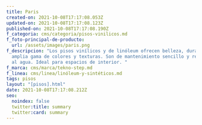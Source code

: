 ```yaml
---
title: Paris
created-on: 2021-10-08T17:17:08.053Z
updated-on: 2021-10-08T17:17:08.123Z
published-on: 2021-10-08T17:17:08.190Z
f_categoria: cms/categoria/pisos-vinilicos.md
f_foto-principal-de-producto:
  url: /assets/images/paris.png
f_descripcion: "Los pisos vinílicos y de linóleum ofrecen belleza, durabilidad y
  amplia gama de colores y texturas. Son de mantenimiento sencillo y resistentes
  al agua. Ideal para espacios de interior. "
f_marca: cms/marca/tekno-step.md
f_linea: cms/linea/linóleum-y-sintéticos.md
tags: pisos
layout: "[pisos].html"
date: 2021-10-08T17:17:08.212Z
seo:
  noindex: false
  twitter:title: summary
  twitter:card: summary
---
```

